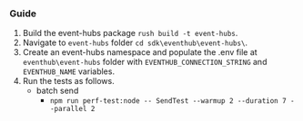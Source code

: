 ### Guide

1. Build the event-hubs package `rush build -t event-hubs`.
2. Navigate to `event-hubs` folder `cd sdk\eventhub\event-hubs\`.
3. Create an event-hubs namespace and populate the .env file at `eventhub\event-hubs` folder with `EVENTHUB_CONNECTION_STRING` and `EVENTHUB_NAME` variables.
4. Run the tests as follows.
   - batch send
     - `npm run perf-test:node -- SendTest --warmup 2 --duration 7 --parallel 2`
